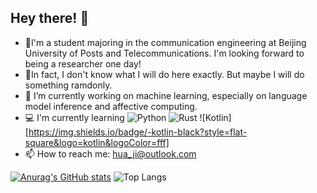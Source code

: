 ## Hey there! 👋

- 🌱I'm a student majoring in the communication engineering at Beijing University of Posts and Telecommunications. I'm looking forward to being a researcher one day!
- 💬In fact, I don't know what I will do here exactly. But maybe I will do something ramdonly.
- 🔭 I’m currently working on machine learning, especially on language model inference and affective computing.
- 💻 I'm currently learning ![Python](https://img.shields.io/badge/-Python-blue?style=flat-square&logo=Python&logoColor=fff) ![Rust](https://img.shields.io/badge/-rust-black?style=flat-square&logo=rust&logoColor=fff) ![Kotlin][https://img.shields.io/badge/-kotlin-black?style=flat-square&logo=kotlin&logoColor=fff]
- 📫 How to reach me: hua_ji@outlook.com


[![Anurag's GitHub stats](https://github-readme-stats.vercel.app/api?username=Nanji-Huaji)](https://github.com/anuraghazra/github-readme-stats)
![Top Langs](https://github-readme-stats.vercel.app/api/top-langs/?username=NoNormalCreeper&layout=compact)
<!--
**Nanji-Huaji/Nanji-Huaji** is a ✨ _special_ ✨ repository because its `README.md` (this file) appears on your GitHub profile.

Here are some ideas to get you started:  

- 🔭 I’m currently working on ...
- 🌱 I’m currently learning ...
- 👯 I’m looking to collaborate on ...
- 🤔 I’m looking for help with ...
- 💬 Ask me about ...
- 📫 How to reach me: ...
- 😄 Pronouns: ...
- ⚡ Fun fact: ...
-->
